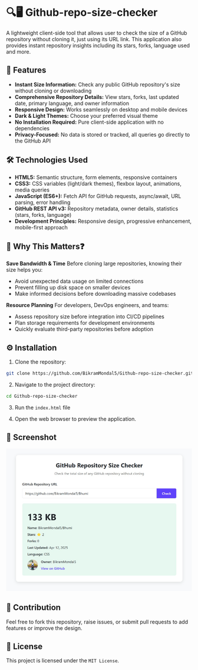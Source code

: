 # 🔍🖥️ Github-repo-size-checker

A lightweight client-side tool that allows user to check the size of a GitHub repository without cloning it, just using its URL link. This application also provides instant repository insights including its stars, forks, language used and more.

## 🌟 Features
- **Instant Size Information:** Check any public GitHub repository's size without cloning or downloading
- **Comprehensive Repository Details:** View stars, forks, last updated date, primary language, and owner information
- **Responsive Design:** Works seamlessly on desktop and mobile devices
- **Dark & Light Themes:** Choose your preferred visual theme
- **No Installation Required:** Pure client-side application with no dependencies
- **Privacy-Focused:** No data is stored or tracked, all queries go directly to the GitHub API

## 🛠️ Technologies Used
- **HTML5:** Semantic structure, form elements, responsive containers
- **CSS3:** CSS variables (light/dark themes), flexbox layout, animations, media queries
- **JavaScript (ES6+):** Fetch API for GitHub requests, async/await, URL parsing, error handling
- **GitHub REST API v3:** Repository metadata, owner details, statistics (stars, forks, language)
- **Development Principles:** Responsive design, progressive enhancement, mobile-first approach

## 🚀 Why This Matters❓
  **Save Bandwidth & Time**
  Before cloning large repositories, knowing their size helps you:

  - Avoid unexpected data usage on limited connections
  - Prevent filling up disk space on smaller devices
  - Make informed decisions before downloading massive codebases

  **Resource Planning**
  For developers, DevOps engineers, and teams:

  - Assess repository size before integration into CI/CD pipelines
  - Plan storage requirements for development environments
  - Quickly evaluate third-party repositories before adoption

## ⚙️ Installation

1. Clone the repository:
```bash
git clone https://github.com/BikramMondal5/Github-repo-size-checker.git
```

2. Navigate to the project directory:
```bash
cd Github-repo-size-checker
```

3. Run the `index.html` file

4. Open the web browser to preview the application.

## 📸 Screenshot
![Preview Image](Screenshot.png)

## 🤝 Contribution

Feel free to fork this repository, raise issues, or submit pull requests to add features or improve the design.

## 📜 License

This project is licensed under the `MIT License`.
